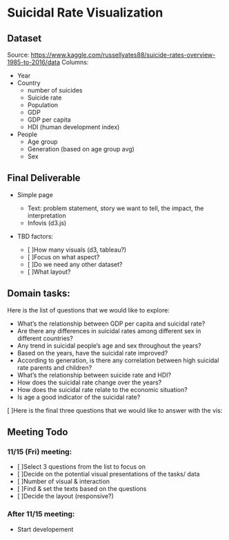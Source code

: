 # Suicidal Rate Visualization

## Dataset 
Source: https://www.kaggle.com/russellyates88/suicide-rates-overview-1985-to-2016/data
Columns: 
- Year 
- Country
  - number of suicides
  - Suicide rate
  - Population
  - GDP
  - GDP per capita
  - HDI (human development index)
- People
  - Age group
  - Generation (based on age group avg)
  - Sex


## Final Deliverable 
- Simple page 
  - Text: problem statement, story we want to tell, the impact, the interpretation
  - Infovis  (d3.js)

- TBD factors: 
  - [ ]How many visuals (d3, tableau?)
  - [ ]Focus on what aspect? 
  - [ ]Do we need any other dataset?
  - [ ]What layout?

## Domain tasks:  
Here is the list of questions that we would like to explore: 
  - What’s the relationship between GDP per capita and suicidal rate? 
  - Are there any differences in suicidal rates among different sex in different countries? 
  - Any trend in suicidal people’s age and sex throughout the years? 
  - Based on the years, have the suicidal rate improved?
  - According to generation, is there any correlation between high suicidal rate parents and children? 
  - What’s the relationship between suicide rate and HDI?  
  - How does the suicidal rate change over the years?
  - How does the suicidal rate relate to the economic situation?
  - Is age a good indicator of the suicidal rate?
  
 [ ]Here is the final three questions that we would like to answer with the vis: 
 
 
 

## Meeting Todo
### 11/15 (Fri)  meeting: 
- [ ]Select 3 questions from the list to focus on 
- [ ]Decide on the potential visual presentations of the tasks/ data
- [ ]Number of visual & interaction
- [ ]Find & set the texts based on the questions
- [ ]Decide the layout (responsive?)
 
### After 11/15 meeting: 
- Start developement 





